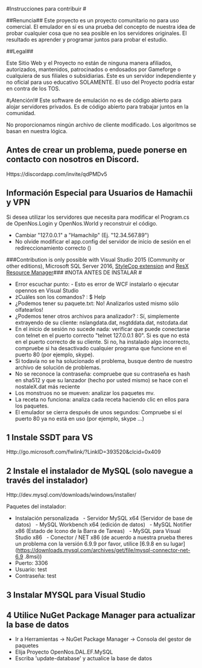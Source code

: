 #Instrucciones para contribuir #


##Renuncia##
Este proyecto es un proyecto comunitario no para uso comercial. El emulador en sí es una prueba del concepto de nuestra idea de probar cualquier cosa que no sea posible en los servidores originales. El resultado es aprender y programar juntos para probar el estudio.

##Legal##

Este Sitio Web y el Proyecto no están de ninguna manera afiliados, autorizados, mantenidos, patrocinados o endosados ​​por Gameforge o cualquiera de sus filiales o subsidiarias. Este es un servidor independiente y no oficial para uso educativo SOLAMENTE. El uso del Proyecto podría estar en contra de los TOS.

#¡Atención!#
Este software de emulación no es de código abierto para alojar servidores privados. Es de código abierto para trabajar juntos en la comunidad.

No proporcionamos ningún archivo de cliente modificado. Los algoritmos se basan en nuestra lógica.

## Antes de crear un problema, puede ponerse en contacto con nosotros en Discord.
Https://discordapp.com/invite/qdPMDv5

## Información Especial para Usuarios de Hamachii y VPN ##
Si desea utilizar los servidores que necesita para modificar el Program.cs de OpenNos.Login y OpenNos.World y reconstruir el código.
- Cambiar "127.0.0.1" a "HamachiIp" (Ej. "12.34.567.89")
- No olvide modificar el app.config del servidor de inicio de sesión en el redireccionamiento correcto (<server Name = "S1-OpenNos" WorldPort = "1337" WorldIp = "25.71.84.227" channelAmount = "1" />)

###Contribution is only possible with Visual Studio 2015 (Community or other editions), Microsoft SQL Server 2016, [StyleCop extension](https://stylecop.codeplex.com/) and [ResX Resource Manager](https://resxresourcemanager.codeplex.com/)###
#NOTA ANTES DE INSTALAR #
- Error escuchar punto: - Esto es error de WCF instalarlo o ejecutar opennos en Visual Studio
- żCuáles son los comandos? : $ Help
- ¿Podemos tener su paquete.txt: No! Analizarlos usted mismo sólo olfatearlos!
- ¿Podemos tener otros archivos para analizador? : Sí, simplemente extrayendo de su cliente: nslangdata.dat, nsgtddata.dat, nstcdata.dat
- En el inicio de sesión no sucede nada: verificar que puede conectarse con telnet en el puerto correcto "telnet 127.0.0.1 80". Si es que no está en el puerto correcto de su cliente. Si no, ha instalado algo incorrecto, compruebe si ha desactivado cualquier programa que funcione en el puerto 80 (por ejemplo, skype).
- Si todavía no se ha solucionado el problema, busque dentro de nuestro archivo de solución de problemas.
- No se reconoce la contraseña: compruebe que su contraseña es hash en sha512 y que su lanzador (hecho por usted mismo) se hace con el nostaleX.dat más reciente
- Los monstruos no se mueven: analizar los paquetes mv.
- La receta no funciona: analiza cada receta haciendo clic en ellos para los paquetes.
- El emulador se cierra después de unos segundos: Compruebe si el puerto 80 ya no está en uso (por ejemplo, skype ...)

## 1 Instale SSDT para VS ##
Http://go.microsoft.com/fwlink/?LinkID=393520&clcid=0x409

## 2 Instale el instalador de MySQL (solo navegue a través del instalador) ##
Http://dev.mysql.com/downloads/windows/installer/

Paquetes del instalador:
- Instalación personalizada
  - Servidor MySQL x64 (Servidor de base de datos)
  - MySQL Workbench x64 (edición de datos)
  - MySQL Notifier x86 (Estado de Icono de la Barra de Tareas)
  - MySQL para Visual Studio x86
  - Conector / NET x86 (de acuerdo a nuestra prueba theres un problema con la versión 6.9.9 por favor, utilice [6.9.8 en su lugar] (https://downloads.mysql.com/archives/get/file/mysql-connector-net-6.9 .8msi))
  
- Puerto: 3306
- Usuario: test
- Contraseña: test

## 3 Instalar MYSQL para Visual Studio ##

## 4 Utilice NuGet Package Manager para actualizar la base de datos ##

- Ir a Herramientas -> NuGet Package Manager -> Consola del gestor de paquetes
- Elija Proyecto OpenNos.DAL.EF.MySQL
- Escriba 'update-database' y actualice la base de datos
